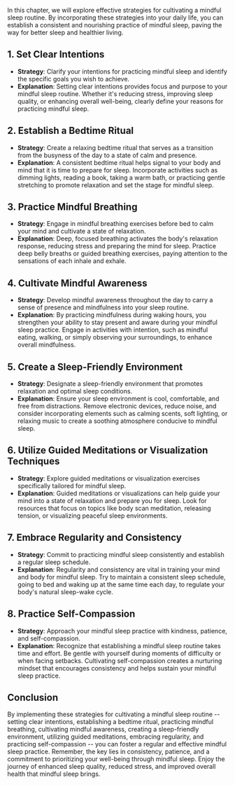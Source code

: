 
In this chapter, we will explore effective strategies for cultivating a mindful sleep routine. By incorporating these strategies into your daily life, you can establish a consistent and nourishing practice of mindful sleep, paving the way for better sleep and healthier living.

1\. Set Clear Intentions
-----------------------

* **Strategy**: Clarify your intentions for practicing mindful sleep and identify the specific goals you wish to achieve.
* **Explanation**: Setting clear intentions provides focus and purpose to your mindful sleep routine. Whether it's reducing stress, improving sleep quality, or enhancing overall well-being, clearly define your reasons for practicing mindful sleep.

2\. Establish a Bedtime Ritual
-----------------------------

* **Strategy**: Create a relaxing bedtime ritual that serves as a transition from the busyness of the day to a state of calm and presence.
* **Explanation**: A consistent bedtime ritual helps signal to your body and mind that it is time to prepare for sleep. Incorporate activities such as dimming lights, reading a book, taking a warm bath, or practicing gentle stretching to promote relaxation and set the stage for mindful sleep.

3\. Practice Mindful Breathing
-----------------------------

* **Strategy**: Engage in mindful breathing exercises before bed to calm your mind and cultivate a state of relaxation.
* **Explanation**: Deep, focused breathing activates the body's relaxation response, reducing stress and preparing the mind for sleep. Practice deep belly breaths or guided breathing exercises, paying attention to the sensations of each inhale and exhale.

4\. Cultivate Mindful Awareness
------------------------------

* **Strategy**: Develop mindful awareness throughout the day to carry a sense of presence and mindfulness into your sleep routine.
* **Explanation**: By practicing mindfulness during waking hours, you strengthen your ability to stay present and aware during your mindful sleep practice. Engage in activities with intention, such as mindful eating, walking, or simply observing your surroundings, to enhance overall mindfulness.

5\. Create a Sleep-Friendly Environment
--------------------------------------

* **Strategy**: Designate a sleep-friendly environment that promotes relaxation and optimal sleep conditions.
* **Explanation**: Ensure your sleep environment is cool, comfortable, and free from distractions. Remove electronic devices, reduce noise, and consider incorporating elements such as calming scents, soft lighting, or relaxing music to create a soothing atmosphere conducive to mindful sleep.

6\. Utilize Guided Meditations or Visualization Techniques
---------------------------------------------------------

* **Strategy**: Explore guided meditations or visualization exercises specifically tailored for mindful sleep.
* **Explanation**: Guided meditations or visualizations can help guide your mind into a state of relaxation and prepare you for sleep. Look for resources that focus on topics like body scan meditation, releasing tension, or visualizing peaceful sleep environments.

7\. Embrace Regularity and Consistency
-------------------------------------

* **Strategy**: Commit to practicing mindful sleep consistently and establish a regular sleep schedule.
* **Explanation**: Regularity and consistency are vital in training your mind and body for mindful sleep. Try to maintain a consistent sleep schedule, going to bed and waking up at the same time each day, to regulate your body's natural sleep-wake cycle.

8\. Practice Self-Compassion
---------------------------

* **Strategy**: Approach your mindful sleep practice with kindness, patience, and self-compassion.
* **Explanation**: Recognize that establishing a mindful sleep routine takes time and effort. Be gentle with yourself during moments of difficulty or when facing setbacks. Cultivating self-compassion creates a nurturing mindset that encourages consistency and helps sustain your mindful sleep practice.

Conclusion
----------

By implementing these strategies for cultivating a mindful sleep routine -- setting clear intentions, establishing a bedtime ritual, practicing mindful breathing, cultivating mindful awareness, creating a sleep-friendly environment, utilizing guided meditations, embracing regularity, and practicing self-compassion -- you can foster a regular and effective mindful sleep practice. Remember, the key lies in consistency, patience, and a commitment to prioritizing your well-being through mindful sleep. Enjoy the journey of enhanced sleep quality, reduced stress, and improved overall health that mindful sleep brings.
